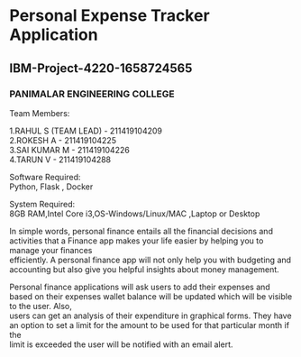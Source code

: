# Personal Expense Tracker Application

## IBM-Project-4220-1658724565

### PANIMALAR ENGINEERING COLLEGE

Team Members:

1.RAHUL S (TEAM LEAD) - 211419104209 <br>
2.ROKESH A - 211419104225<br>
3.SAI KUMAR M - 211419104226<br>
4.TARUN V - 211419104288<br>



Software Required:<br>
Python, Flask , Docker<br>

System Required:<br>
8GB RAM,Intel Core i3,OS-Windows/Linux/MAC ,Laptop or Desktop<br>

In simple words, personal finance entails all the financial decisions and activities that a Finance app makes your life easier by helping you to manage your finances<br> efficiently. A personal finance app will not only help you with budgeting and accounting but also give you helpful insights about money management.<br>


Personal finance applications will ask users to add their expenses and based on their expenses wallet balance will be updated which will be visible to the user.  Also,<br> users can get an analysis of their expenditure in graphical forms. They have an option to set a limit for the amount to be used for that particular month if the <br>limit is exceeded the user will be notified with an email alert.


